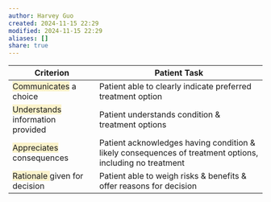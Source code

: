 ```yaml
---
author: Harvey Guo
created: 2024-11-15 22:29
modified: 2024-11-15 22:29
aliases: []
share: true
---
```

| **Criterion**                                                                                                                          | **Patient Task**                                                                                         |
| -------------------------------------------------------------------------------------------------------------------------------------- | -------------------------------------------------------------------------------------------------------- |
| <span style="background:rgba(240, 200, 0, 0.2)">Communicates</span> a choice                                                           | Patient able to clearly indicate preferred treatment option                                              |
| <span style="background:rgba(240, 200, 0, 0.2)">Understands </span>information provided                                                | Patient understands condition & treatment options                                                        |
| <span style="background:rgba(240, 200, 0, 0.2)"></span><span style="background:rgba(240, 200, 0, 0.2)">Appreciates</span> consequences | Patient acknowledges having condition & likely consequences of treatment options, including no treatment |
| <span style="background:rgba(240, 200, 0, 0.2)">Rationale </span>given for decision                                                    | Patient able to weigh risks & benefits & offer reasons for decision                                      |

